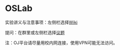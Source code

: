 # OSLab

实验讲义与注意事项：左侧栏选择[Wiki](https://git.nju.edu.cn/WhereIsTheCatsTail/oslab2024spring/-/wikis/home)

提问：在群里或左侧栏选择[议题](https://git.nju.edu.cn/WhereIsTheCatsTail/oslab2024spring/-/issues)

注：OJ平台请尽量用校内网连接，使用VPN可能无法访问。